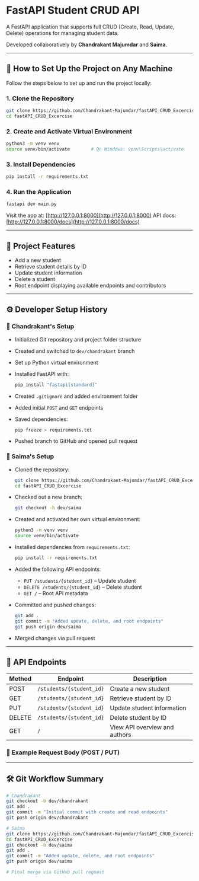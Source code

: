 
# FastAPI Student CRUD API

A FastAPI application that supports full CRUD (Create, Read, Update, Delete) operations for managing student data.

Developed collaboratively by **Chandrakant Majumdar** and **Saima**.

---

## 🔧 How to Set Up the Project on Any Machine

Follow the steps below to set up and run the project locally:

### 1. Clone the Repository
```bash
git clone https://github.com/Chandrakant-Majumdar/fastAPI_CRUD_Excercise.git
cd fastAPI_CRUD_Excercise
````

### 2. Create and Activate Virtual Environment

```bash
python3 -m venv venv
source venv/bin/activate        # On Windows: venv\Scripts\activate
```

### 3. Install Dependencies

```bash
pip install -r requirements.txt
```

### 4. Run the Application

```bash
fastapi dev main.py
```

Visit the app at: [http://127.0.0.1:8000](http://127.0.0.1:8000)
API docs: [http://127.0.0.1:8000/docs](http://127.0.0.1:8000/docs)

---

## 🚀 Project Features

* Add a new student
* Retrieve student details by ID
* Update student information
* Delete a student
* Root endpoint displaying available endpoints and contributors

---

## ⚙️ Developer Setup History

### 🔹 Chandrakant's Setup

* Initialized Git repository and project folder structure
* Created and switched to `dev/chandrakant` branch
* Set up Python virtual environment
* Installed FastAPI with:

  ```bash
  pip install "fastapi[standard]"
  ```
* Created `.gitignore` and added environment folder
* Added initial `POST` and `GET` endpoints
* Saved dependencies:

  ```bash
  pip freeze > requirements.txt
  ```
* Pushed branch to GitHub and opened pull request

### 🔹 Saima's Setup

* Cloned the repository:

  ```bash
  git clone https://github.com/Chandrakant-Majumdar/fastAPI_CRUD_Excercise.git
  cd fastAPI_CRUD_Excercise
  ```

* Checked out a new branch:

  ```bash
  git checkout -b dev/saima
  ```

* Created and activated her own virtual environment:

  ```bash
  python3 -m venv venv
  source venv/bin/activate
  ```

* Installed dependencies from `requirements.txt`:

  ```bash
  pip install -r requirements.txt
  ```

* Added the following API endpoints:

  * `PUT /students/{student_id}` – Update student
  * `DELETE /students/{student_id}` – Delete student
  * `GET /` – Root API metadata

* Committed and pushed changes:

  ```bash
  git add .
  git commit -m "Added update, delete, and root endpoints"
  git push origin dev/saima
  ```

* Merged changes via pull request

---

## 📘 API Endpoints

| Method | Endpoint                 | Description                   |
| ------ | ------------------------ | ----------------------------- |
| POST   | `/students/{student_id}` | Create a new student          |
| GET    | `/students/{student_id}` | Retrieve student by ID        |
| PUT    | `/students/{student_id}` | Update student information    |
| DELETE | `/students/{student_id}` | Delete student by ID          |
| GET    | `/`                      | View API overview and authors |

### 📎 Example Request Body (POST / PUT)


---

## 🛠 Git Workflow Summary

```bash
# Chandrakant
git checkout -b dev/chandrakant
git add .
git commit -m "Initial commit with create and read endpoints"
git push origin dev/chandrakant

# Saima
git clone https://github.com/Chandrakant-Majumdar/fastAPI_CRUD_Excercise.git
cd fastAPI_CRUD_Excercise
git checkout -b dev/saima
git add .
git commit -m "Added update, delete, and root endpoints"
git push origin dev/saima

# Final merge via GitHub pull request
